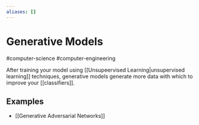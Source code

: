 ```yaml
---
aliases: []
---
```

# Generative Models
#computer-science #computer-engineering 

After training your model using [[Unsupeervised Learning|unsupervised learning]] techniques, generative models generate more data with which to improve your [[classifiers]].

## Examples
- [[Generative Adversarial Networks]]